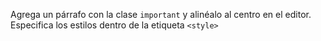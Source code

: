 Agrega un párrafo con la clase `important` y alinéalo al centro en el editor. Especifica los estilos dentro de la etiqueta `<style>`
